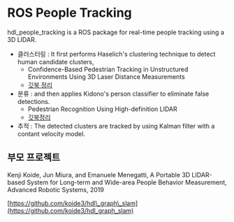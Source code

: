 # ROS People Tracking

hdl\_people\_tracking is a ROS package for real-time people tracking using a 3D LIDAR.

* 클러스터링 : It first performs Haselich's clustering technique to detect human candidate clusters, 
  * Confidence-Based Pedestrian Tracking in Unstructured Environments Using 3D Laser Distance Measurements
  * [깃북 정리](https://legacy.gitbook.com/book/adioshun/paper-3d-object-detection-and-tracking/edit#/edit/master/Tracking/2014-confidence-based-pedestrian-tracking-in-unstructured-environments-using-3d-laser-distance-measurements.md?_k=4bfxq2)
* 분류 : and then applies Kidono's person classifier to eliminate false detections. 
  * Pedestrian Recognition Using High-definition LIDAR
  * [깃북정리](https://legacy.gitbook.com/book/adioshun/paper-3d-object-detection-and-tracking/edit#/edit/master/2011-pedestrian-recognition-using-high-definition-lidar.md?_k=1m2iwy)
* 추적 : The detected clusters are tracked by using Kalman filter with a contant velocity model.

## 부모 프로젝트

Kenji Koide, Jun Miura, and Emanuele Menegatti, A Portable 3D LIDAR-based System for Long-term and Wide-area People Behavior Measurement, Advanced Robotic Systems, 2019

[https://github.com/koide3/hdl\_graph\_slam](https://github.com/koide3/hdl_graph_slam)

